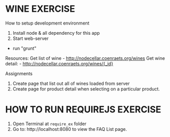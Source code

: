 # WINE EXERCISE

How to setup development environment

1. Install node & all dependency for this app
2. Start web-server
- run "grunt"

Resources:
	Get list of wine
	- http://nodecellar.coenraets.org/wines
	Get wine detail:
	- http://nodecellar.coenraets.org/wines/{_id}

Assignments
1. Create page that list out all of wines loaded from server
2. Create page for product detail when selecting on a particular product.


# HOW TO RUN REQUIREJS EXERCISE
1. Open Terminal at `require_ex` folder
2. Go to: http://localhost:8080 to view the FAQ List page.


